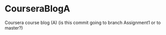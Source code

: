 # CourseraBlogA
Coursera course blog (A)
(is this commit going to branch Assignment1 or to master?)
